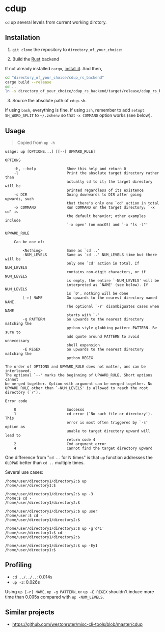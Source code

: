 # cdup

`cd` up several levels from current working dirctory.


## Installation

1. `git clone` the repository to `directory_of_your_choice`:

2. Build the [Rust](https://www.rust-lang.org) backend

If not already installed `cargo`, [install it](https://doc.rust-lang.org/cargo/getting-started/installation.html).
And then,

```sh
cd "directory_of_your_choice/cdup_rs_backend"
cargo build --release
cd ..
ln -s directory_of_your_choice/cdup_rs_backend/target/release/cdup_rs_backend rs_backend
```

3. Source the absolute path of `cdup.sh`.

If using `bash`, everything is fine. If using `zsh`, remember to add `setopt SH_WORD_SPLIT` to `~/.zshenv` so that `-x COMMAND` option works (see below).


## Usage

> Copied from `up -h`

```plain
usage: up [OPTIONS...] [[--] UPWARD_RULE]

OPTIONS

    -h, --help              Show this help and return 0
    -l                      Print the absolute target directory rather than
                            actually cd to it; the target directory will be
                            printed regardless of its existence
    -s DIR                  Going downwards to DIR after going upwards, such
                            that there's only one `cd' action in total
    -x COMMAND              Run COMMAND on the target directory; `-x cd' is
                            the default behavior; other examples include
                            `-x open' (on macOS) and `-x "ls -l"'

UPWARD_RULE

    Can be one of:

        <Nothing>           Same as `cd ..'
        -NUM_LEVELS         Same as `cd ..' NUM_LEVELS time but there will be
                            only one `cd' action in total. If NUM_LEVELS
                            contains non-digit characters, or if NUM_LEVELS
                            is empty, the entire `-NUM_LEVELS' will be
                            interpreted as `NAME' (see below). If NUM_LEVELS
                            is `0', nothing will be done
        [-r] NAME           Go upwards to the nearest directory named NAME.
                            The optional `-r' disambiguates cases when NAME
                            starts with `-'
        -g PATTERN          Go upwards to the nearest directory matching the
                            python-style globbing pattern PATTERN. Be sure to
                            add quote around PATTERN to avoid unnecessary
                            shell expansion
        -E REGEX            Go upwards to the nearest directory matching the
                            python REGEX

The order of OPTIONS and UPWARD_RULE does not matter, and can be interleaved.
The optional `--' marks the beginning of UPWARD_RULE. Short options cannot
be merged together. Option with argument can be merged together. No
UPWARD_RULE other than `-NUM_LEVELS' is allowed to reach the root
directory (`/').

Error code

    0                       Successs
    1                       cd error (`No such file or directory'). This
                            error is most often triggered by `-s' option as
                            unable to target directory upward will lead to
                            return code 4
    2                       Cmd argument error
    4                       Cannot find the target directory upward
```

One difference from "`cd ..` for N times" is that `up` function addresses the `OLDPWD` better than `cd ..` multiple times.

Several use cases:

	/home/user/directory1/directory2:$ up
	/home/user/directory1:$ 

	/home/user/directory1/directory2:$ up -3
	/home:$ cd -
	/home/user/directory1/directory2:$

	/home/user/directory1/directory2:$ up user
	/home/user:$ cd -
	/home/user/directory1/directory2:$ 

	/home/user/directory1/directory2:$ up -g'd*1'
	/home/user/directory1:$ cd -
	/home/user/directory1/directory2:$ 

	/home/user/directory1/directory2:$ up -Ey1
	/home/user/directory1:$


## Profiling

- `cd ../../..`: 0.014s
- `up -3`: 0.026s

Using `up [-r] NAME`, `up -g PATTERN`, or `up -E REGEX` shouldn't induce more time than 0.005s compared with `up -NUM_LEVELS`.


## Similar projects

- https://github.com/westonruter/misc-cli-tools/blob/master/cdup
